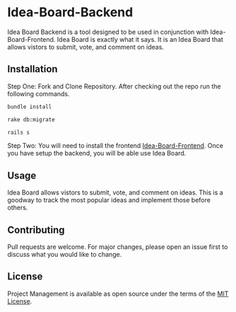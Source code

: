 # Idea-Board-Backend
Idea Board Backend is a tool designed to be used in conjunction with Idea-Board-Frontend. Idea Board is exactly what it says. It is an Idea Board that allows vistors to submit, vote, and comment on ideas. 



## Installation
Step One: Fork and Clone Repository. After checking out the repo run the following commands.

```zsh
bundle install
```

```zsh
rake db:migrate
```

```zsh
rails s
```


Step Two: You will need to install the frontend [Idea-Board-Frontend](https://github.com/pbsmith82/idea-board-frontend). Once you have setup the backend, you will be able use Idea Board. 


## Usage
Idea Board allows vistors to submit, vote, and comment on ideas. This is a goodway to track the most popular ideas and implement those before others.  

## Contributing
Pull requests are welcome. For major changes, please open an issue first to discuss what you would like to change.

## License
Project Management is available as open source under the terms of the [MIT License](https://github.com/pbsmith82/idea-board-backend/blob/master/LICENSE).
